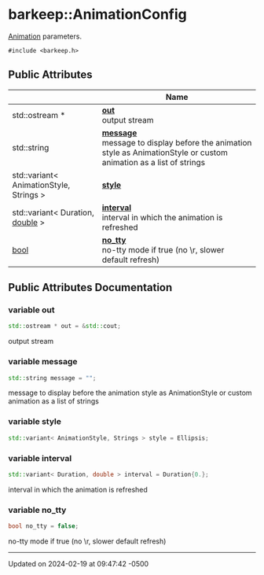 # barkeep::AnimationConfig


[Animation](api/Classes/classbarkeep_1_1_animation.md) parameters. 


`#include <barkeep.h>`

## Public Attributes

<span class="api-table">

|                | Name           |
| -------------- | -------------- |
| std::ostream * | **[out](api/Classes/structbarkeep_1_1_animation_config.md#variable-out)** <br>output stream  |
| std::string | **[message](api/Classes/structbarkeep_1_1_animation_config.md#variable-message)** <br>message to display before the animation style as AnimationStyle or custom animation as a list of strings  |
| std::variant< AnimationStyle, Strings > | **[style](api/Classes/structbarkeep_1_1_animation_config.md#variable-style)**  |
| std::variant< Duration, [double](api/Classes/classbarkeep_1_1_counter.md) > | **[interval](api/Classes/structbarkeep_1_1_animation_config.md#variable-interval)** <br>interval in which the animation is refreshed  |
| [bool](api/Classes/classbarkeep_1_1_counter.md) | **[no_tty](api/Classes/structbarkeep_1_1_animation_config.md#variable-no_tty)** <br>no-tty mode if true (no \r, slower default refresh)  |


</span>

## Public Attributes Documentation

### variable out

```cpp
std::ostream * out = &std::cout;
```

output stream 

### variable message

```cpp
std::string message = "";
```

message to display before the animation style as AnimationStyle or custom animation as a list of strings 

### variable style

```cpp
std::variant< AnimationStyle, Strings > style = Ellipsis;
```


### variable interval

```cpp
std::variant< Duration, double > interval = Duration{0.};
```

interval in which the animation is refreshed 

### variable no_tty

```cpp
bool no_tty = false;
```

no-tty mode if true (no \r, slower default refresh) 

-------------------------------

Updated on 2024-02-19 at 09:47:42 -0500